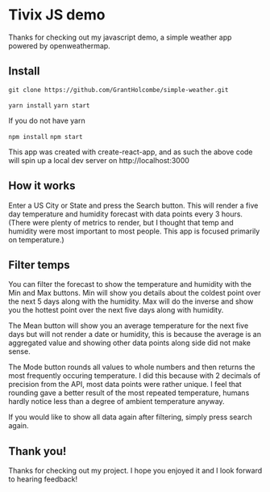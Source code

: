 # Tivix JS demo

Thanks for checking out my javascript demo, a simple weather app powered by openweathermap.

## Install

`git clone https://github.com/GrantHolcombe/simple-weather.git`

`yarn install`
`yarn start`

If you do not have yarn

`npm install`
`npm start`

This app was created with create-react-app, and as such the above code will spin up a local dev server on http://localhost:3000

## How it works

Enter a US City or State and press the Search button. This will render a five day temperature and humidity forecast with data points every 3 hours. (There were plenty of metrics to render, but I thought that temp and humidity were most important to most people. This app is focused primarily on temperature.)

## Filter temps

You can filter the forecast to show the temperature and humidity with the Min and Max buttons. Min will show you details about the coldest point over the next 5 days along with the humidity. Max will do the inverse and show you the hottest point over the next five days along with humidity.

The Mean button will show you an average temperature for the next five days but will not render a date or humidity, this is because the average is an aggregated value and showing other data points along side did not make sense.

The Mode button rounds all values to whole numbers and then returns the most frequently occuring temperature. I did this because with 2 decimals of precision from the API, most data points were rather unique. I feel that rounding gave a better result of the most repeated temperature, humans hardly notice less than a degree of ambient temperature anyway.

If you would like to show all data again after filtering, simply press search again.

## Thank you!

Thanks for checking out my project. I hope you enjoyed it and I look forward to hearing feedback!
